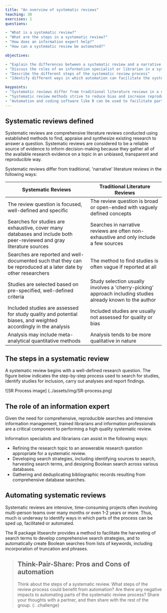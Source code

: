 ```yaml
---
title: "An overview of systematic reviews"
teaching: 30
exercises: 1
questions:

- "What is a systematic review?"
- "What are the steps in a systematic review?"
- "How does an information expert help?"
- "How can a systematic review be automated?"

objectives:

- "Explain the differences between a systematic review and a narrative review"
- "Discuss the roles of an information specialist or librarian in a systematic review"
- "Describe the different steps of the systematic review process"
- "Identify different ways in which automation can facilitate the systematic review process"

keypoints:
- "Systematic reviews differ from traditional literature reviews in a number of significant ways"
- "Systematic review methods strive to reduce bias and increase reproducibility and transparency"
- "Automation and coding software like R can be used to facilitate parts of the systematic review process"
---
```


## Systematic reviews defined

Systematic reviews are comprehensive literature reviews conducted using established methods to find, appraise and synthesize existing research to answer a question. Systematic reviews are considered to be a reliable source of evidence to inform decision-making because they gather all of the available research evidence on a topic in an unbiased, transparent and reproducible way. 

Systematic reviews differ from traditional, 'narrative' literature reviews in the following ways:

| Systematic Reviews | Traditional Literature Reviews |
| ------------------ | ------------------------------ |
| The review question is focused, well-defined and specific | The review question is broad or open-ended with vaguely defined concepts |
| Searches for studies are exhaustive, cover many databases and include both peer-reviewed and gray literature sources | Searches in narrative reviews are often non-exhaustive and only include a few sources |
| Searches are reported and well-documented such that they can be reproduced at a later date by other researchers | The method to find studies is often vague if reported at all |
| Studies are selected based on pre-specified, well-defined criteria | Study selection usually involves  a 'cherry-picking' approach including studies already known to the author |
| Included studies are assessed for study quality and potential biases, and weighted accordingly in the analysis | Included studies are usually not assessed for quality or bias |
| Analysis may include meta-analytical quantitative methods | Analysis tends to be more qualitative in nature |


## The steps in a systematic review

A systematic review begins with a well-defined research question. The figure below indicates the step-by-step process used to search for studies, identify studies for inclusion, carry out analyses and report findings. 

![SR Process image] (../assets/img/SR-process.png)

## The role of an  information expert 

Given the need for comprehensive, reproducible searches and intensive information management, trained librarians and information professionals are a critical component to performing a high quality systematic review. 

Information specialists and librarians can assist in the following ways:

- Refining the research topic to an answerable research question appropriate for a systematic review.
- Developing search strategies, including identifying sources to search, harvesting search terms, and designing Boolean search across various databases.
- Gathering and deduplicating bibliographic records resulting from comprehensive database searches.

## Automating systematic reviews

Systematic reviews are intensive, time-consuming projects often involving multi-person teams over many months or even 1-2 years or more. Thus, much is underway to identify ways in which parts of the process can be sped up, facilitated or automated. 

The R package litsearchr provides a method to facilitate the harvesting of search terms to develop comprehensive search strategies, and to automatically create Boolean searches from lists of keywords, including incorporation of truncation and phrases.

>## Think-Pair-Share: Pros and Cons of automation
>
>Think about the steps of a systematic review. What steps of the review process could benefit from automation? Are there any  negative impacts to automating parts of the systematic review process? Share your thoughts with a partner, and then share with the rest of the group.
{: .challenge}
